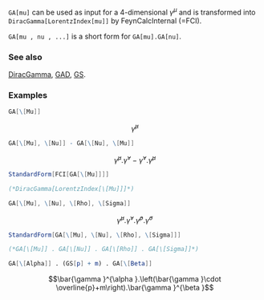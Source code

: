 `GA[mu]` can be used as input for a 4-dimensional $\gamma^{\mu }$ and is transformed into `DiracGamma[LorentzIndex[mu]]` by FeynCalcInternal (=FCI).

`GA[mu , nu , ...]` is a short form for `GA[mu].GA[nu]`.

### See also

[DiracGamma](DiracGamma), [GAD](GAD), [GS](GS).

### Examples

```mathematica
GA[\[Mu]]
```

$$\bar{\gamma }^{\mu }$$

```mathematica
GA[\[Mu], \[Nu]] - GA[\[Nu], \[Mu]]
```

$$\bar{\gamma }^{\mu }.\bar{\gamma }^{\nu }-\bar{\gamma }^{\nu }.\bar{\gamma }^{\mu }$$

```mathematica
StandardForm[FCI[GA[\[Mu]]]]

(*DiracGamma[LorentzIndex[\[Mu]]]*)
```

```mathematica
GA[\[Mu], \[Nu], \[Rho], \[Sigma]]
```

$$\bar{\gamma }^{\mu }.\bar{\gamma }^{\nu }.\bar{\gamma }^{\rho }.\bar{\gamma }^{\sigma }$$

```mathematica
StandardForm[GA[\[Mu], \[Nu], \[Rho], \[Sigma]]]

(*GA[\[Mu]] . GA[\[Nu]] . GA[\[Rho]] . GA[\[Sigma]]*)
```

```mathematica
GA[\[Alpha]] . (GS[p] + m) . GA[\[Beta]]
```

$$\bar{\gamma }^{\alpha }.\left(\bar{\gamma }\cdot \overline{p}+m\right).\bar{\gamma }^{\beta }$$